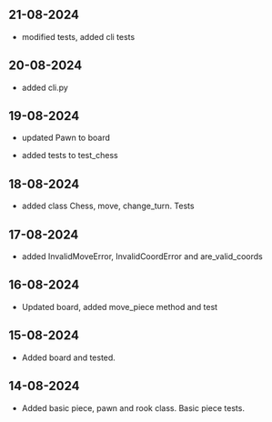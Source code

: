 ## 21-08-2024

- modified tests, added cli tests

## 20-08-2024

- added cli.py

## 19-08-2024

- updated Pawn to board

- added tests to test_chess

## 18-08-2024

- added class Chess, move, change_turn. Tests

## 17-08-2024

- added InvalidMoveError, InvalidCoordError and are_valid_coords


## 16-08-2024

- Updated board, added move_piece method and test

## 15-08-2024

- Added board and tested.

## 14-08-2024

- Added basic piece, pawn and rook class. Basic piece tests.

